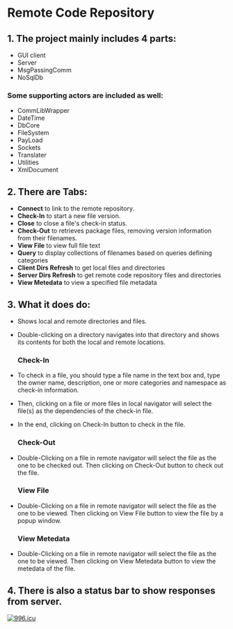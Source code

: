 # Remote Code Repository

## 1. The project mainly includes 4 parts:
   - GUI client
   - Server
   - MsgPassingComm
   - NoSqlDb
   
   ### Some supporting actors are included as well:
   - CommLibWrapper
   - DateTime
   - DbCore
   - FileSystem
   - PayLoad
   - Sockets
   - Translater
   - Utilities
   - XmlDocument
## 2. There are Tabs:
   - <b>Connect</b> to link to the remote repository.
   - <b>Check-In</b> to start a new file version. 
   - <b>Close</b> to close a file's check-in status.
   - <b>Check-Out</b> to retrieves package files, removing version information from their filenames. 
   - <b>View File</b> to view full file text
   - <b>Query</b> to display collections of filenames based on queries defining categories
   - <b>Client Dirs Refresh</b> to get local files and directories
   - <b>Server Dirs Refresh</b> to get remote code repository files and directories
   - <b>View Metedata</b> to view a specified file metadata
## 3. What it does do:
   - Shows local and remote directories and files.
   - Double-clicking on a directory navigates into that directory and shows its contents for both the local and remote locations.

     ### Check-In
   - To check in a file, you should type a file name in the text box and, type the owner name, description, one or more categories and namespace as check-in information.
   - Then, clicking on a file or more files in local navigator will select the file(s) as the dependencies of the check-in file.
   - In the end, clicking on Check-In button to check in the file.

     ### Check-Out
   - Double-Clicking on a file in remote navigator will select the file as the one to be checked out. Then clicking on Check-Out button to check out the file.
     
     ### View File
   - Double-Clicking on a file in remote navigator will select the file as the one to be viewed. Then clicking on View File button to view the file by a popup window.
    
     ### View Metedata
   - Double-Clicking on a file in remote navigator will select the file as the one to be viewed. Then clicking on View Metedata button to view the metedata of the file.

## 4. There is also a status bar to show responses from server.
<a href="https://996.icu"><img src="https://img.shields.io/badge/link-996.icu-red.svg" alt="996.icu"></a>
